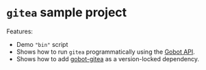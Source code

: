 # `gitea` sample project

Features:

- Demo `"bin"` script
- Shows how to run `gitea` programmatically using the [Gobot API](https://github.com/benallfree/gobot/tree/v1.0.0-alpha.36/docs/readme.md).
- Shows how to add [gobot-gitea](https://www.npmjs.com/package/gobot-gitea) as a version-locked dependency.
